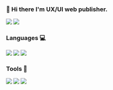 ### 👋 Hi there I'm UX/UI web publisher.
<a href="mailto:0joofficial@mgail.com" target="_blank"><img src="https://img.shields.io/badge/wnekdns5015@gmail.com-black?style=flat-square&logo=Gmail&logoColor=white"/></a>   <img src="https://img.shields.io/badge/010.2638.3054-black?style=flat-square&logo=Tumblr&logoColor=white"/>


<h3>Languages 💻</h3>

<img src="https://img.shields.io/badge/HTML5-E34F26?style=flat-square&logo=HTML5&logoColor=white"/> <img src="https://img.shields.io/badge/CSS3-1572B6?style=flat-square&logo=CSS Wizardry&logoColor=white"/>  <img src="https://img.shields.io/badge/JavaScript-F7DF1E?style=flat-square&logo=JavaScript&logoColor=white"/>

<h3>Tools 🔨</h3>

<img src="https://img.shields.io/badge/sass-CC6699?style=flat-square&logo=SASS&logoColor=white"/> <img src="https://img.shields.io/badge/Git-F05032?style=flat-square&logo=Git&logoColor=white"/> <img src="https://img.shields.io/badge/Gulp-CF4647?style=flat-square&logo=Gulp&logoColor=white"/>




<!--
**dawoon-joo/dawoon-joo** is a ✨ _special_ ✨ repository because its `README.md` (this file) appears on your GitHub profile.

Here are some ideas to get you started:

- 🔭 I’m currently working on ...
- 🌱 I’m currently learning ...
- 👯 I’m looking to collaborate on ...
- 🤔 I’m looking for help with ...
- 💬 Ask me about ...
- 📫 How to reach me: ...
- 😄 Pronouns: ...
- ⚡ Fun fact: ...
-->
